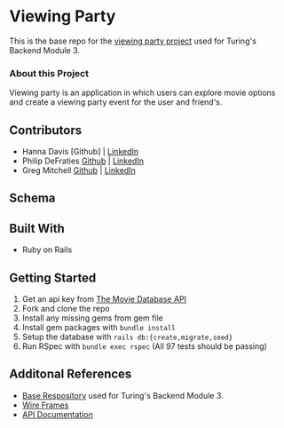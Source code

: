 # Viewing Party

This is the base repo for the [viewing party project](https://backend.turing.io/module3/projects/viewing_party) used for Turing's Backend Module 3.

### About this Project
Viewing party is an application in which users can explore movie options and create a viewing party event for the user and friend's.

## Contributors
- Hanna Davis
   [Github] | [LinkedIn](https://www.linkedin.com/in/hanna-davis/)
- Philip DeFraties
    [Github](https://github.com/philipdefraties) | [LinkedIn](https://www.linkedin.com/in/philip-defraties-4232681b6/)
- Greg Mitchell
   [Github](https://github.com/GregJMitchell) | [LinkedIn](https://www.linkedin.com/in/gregory-j-mitchell/)

## Schema
## Built With
- Ruby on Rails
## Getting Started
1. Get an api key from [The Movie Database API](https://developers.themoviedb.org/3/getting-started/authentication)
1. Fork and clone the repo
2. Install any missing gems from gem file
3. Install gem packages with `bundle install`
4. Setup the database with `rails db:{create,migrate,seed}`
5. Run RSpec with `bundle exec rspec` (All 97 tests should be passing)

## Additonal References
- [Base Respository](https://backend.turing.io/module3/projects/viewing_party) used for Turing's Backend Module 3.
- [Wire Frames](https://backend.turing.io/module3/projects/viewing_party/wireframes)
- [API Documentation](https://developers.themoviedb.org/3/getting-started/authentication)
